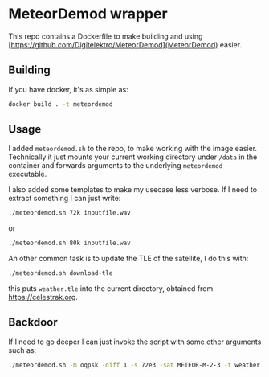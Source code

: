 # MeteorDemod wrapper

This repo contains a Dockerfile to make building and using [https://github.com/Digitelektro/MeteorDemod](MeteorDemod) easier.

## Building

If you have docker, it's as simple as:

```bash
docker build . -t meteordemod
```

## Usage

I added `meteordemod.sh` to the repo, to make working with the image easier. Technically it just mounts your current 
working directory under `/data` in the container and forwards arguments to the underlying `meteordemod` executable.

I also added some templates to make my usecase less verbose. If I need to extract something I can just write:

```bash
./meteordemod.sh 72k inputfile.wav 
```
or

```bash
./meteordemod.sh 80k inputfile.wav
```

An other common task is to update the TLE of the satellite, I do this with:

```bash
./meteordemod.sh download-tle
```

this puts `weather.tle` into the current directory, obtained from https://celestrak.org.

## Backdoor 

If I need to go deeper I can just invoke the script with some other arguments such as:

```bash
./meteordemod.sh -m oqpsk -diff 1 -s 72e3 -sat METEOR-M-2-3 -t weather.tle -f png ...
```

